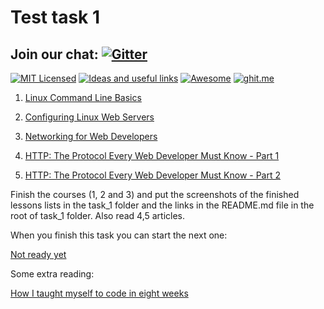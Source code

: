 # Test task 1

## Join our chat: [![Gitter](https://badges.gitter.im/Kottans/frontend.svg)](https://gitter.im/Kottans/frontend?utm_source=badge&utm_medium=badge&utm_campaign=pr-badge)

[![MIT Licensed](https://img.shields.io/badge/license-MIT-blue.svg)](https://github.com/Kottans/web/blob/master/LICENSE.md)
[![Ideas and useful links](https://img.shields.io/badge/google--doc-ideas-ff69b4.svg)](https://docs.google.com/spreadsheets/d/1bZJhYjK3VHOS2HmQb2Fs4aHfEBt8mp1F09j9nEEDaqE/edit#gid=818017811)
[![Awesome](https://cdn.rawgit.com/sindresorhus/awesome/d7305f38d29fed78fa85652e3a63e154dd8e8829/media/badge.svg)](https://github.com/sindresorhus/awesome)
[![ghit.me](https://ghit.me/badge.svg?repo=Kottans/frontend)](https://ghit.me/repo/Kottans/frontend)


1. [Linux Command Line Basics](https://www.udacity.com/course/linux-command-line-basics--ud595)

2. [Configuring Linux Web Servers](https://www.udacity.com/course/configuring-linux-web-servers--ud299)

3. [Networking for Web Developers](https://www.udacity.com/course/networking-for-web-developers--ud256)

4. [HTTP: The Protocol Every Web Developer Must Know - Part 1](https://code.tutsplus.com/tutorials/http-the-protocol-every-web-developer-must-know-part-1--net-31177)

5. [HTTP: The Protocol Every Web Developer Must Know - Part 2](https://code.tutsplus.com/tutorials/http-the-protocol-every-web-developer-must-know-part-2--net-31155)

<!-- [Web Development](https://www.udacity.com/course/web-development--cs253) -->
<!-- [Designing RESTful APIs](https://www.udacity.com/course/designing-restful-apis--ud388) -->

Finish the courses (1, 2 and 3) and put the screenshots of the finished lessons lists in the task_1 folder and the links in the README.md file in the root of task_1 folder. Also read 4,5 articles.

When you finish this task you can start the next one:

[Not ready yet]()

Some extra reading:

[How I taught myself to code in eight weeks](http://lifehacker.com/how-i-taught-myself-to-code-in-eight-weeks-511615189)
